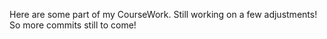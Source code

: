 Here are some part of my CourseWork. Still working on a few adjustments! So more commits still to come!